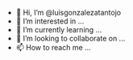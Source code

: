 - 👋 Hi, I’m @luisgonzalezatantojo
- 👀 I’m interested in ...
- 🌱 I’m currently learning ...
- 💞️ I’m looking to collaborate on ...
- 📫 How to reach me ...

<!---
luisgonzalezatantojo/luisgonzalezatantojo is a ✨ special ✨ repository because its `README.md` (this file) appears on your GitHub profile.
You can click the Preview link to take a look at your changes.
--->

